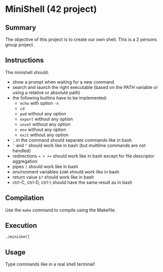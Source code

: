 # MiniShell (42 project)
## Summary
The objective of this project is to create our own shell.
This is a 2 persons group project.
## Instructions
The minishell should:
* show a prompt when waiting for a new command
* search and launch the right executable (based on the PATH variable or using a relative or absolute path)
* the following builtins have to be implemented:
  * ```echo``` with option ```-n```
  * ```cd```
  * ```pwd``` without any option
  * ```export``` without any option
  * ```unset``` without any option
  * ```env``` without any option
  * ```exit``` without any option
* ```;``` in the command should separate commands like in bash
* ```'``` and ```"``` should work like in bash (but multiline commands are not handled)
* redirections ```< > >>``` should work like in bash except for file descriptor aggregation
* pipes ```|``` should work like in bash
* environment variables ```$VAR``` should work like in bash
* return value ```$?``` should work like in bash
* ctrl-C, ctrl-D, ctrl-\ should have the same result as in bash
## Compilation
Use the ```make``` command to compile using the Makefile.
## Execution
```./minishell```
## Usage
Type commands like in a real shell terminal!
